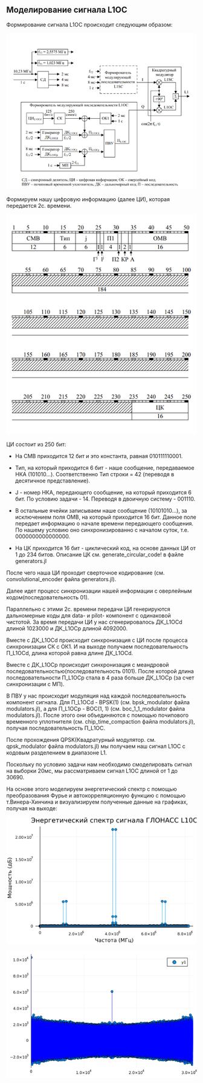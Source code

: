 ## Моделирование сигнала L1OC ##

Формирование сигнала L1OC происходит следующим образом:

![Схема формирования сигнала L1OC](image.png "Схема формирования сигнала L1OC")

Формируем нашу цифровую информацию (далее ЦИ), которая передается 2с. времени.

![Структура строки сигнала ЦИ](image-1.png)

ЦИ состоит из 250 бит:

* На СМВ приходится 12 бит и это константа, равная 010111110001.

* Тип, на который приходится 6 бит - наше сообщение, передаваемое НКА (101010...). Соответственно Тип строки = 42 (переводя в десятичное представление).

* J - номер НКА, передающего сообщение, на который приходится 6 бит. По условию задачи - 14. Переводя в двоичную систему - 001110.

* В остальные ячейки записываем наше сообщение (10101010...), за исключением поля ОМВ, на который приходится 16 бит. Данное поле передает информацию о начале времени передающего сообщения. По нашему условию оно синхронизированно с началом суток, т.е. 0000000000000000.

* На ЦК приходится 16 бит - циклический код, на основе данных ЦИ от 1 до 234 битов. Описание ЦК см. generate_circular_code! в файле generators.jl 


После чего наша ЦИ проходит сверточное кодирование (см. convolutional_encoder файла generators.jl).

Далее идет процесс синхронизации нашей информации с оверлейным кодом(последовательность 01).

Параллельно с этими 2с. времени передачи ЦИ генерируются дальномерные коды для data- и pilot- компонент с одинаковой чистотой. За время передачи ЦИ у нас сгенерировалось ДК_L1OCd длиной 1023000 и ДК_L1OCp длиной 4092000.

Вместе с ДК_L1OCd происходит синхронизация с ЦИ после процесса синхронизации СК с ОК1. И на выходе получаем последовательность П_L1OCd, длина которой равна длине ДК_L1OCd.

Вместе с ДК_L1OCp происходит синхронизация с меандровой последовательностью(последовательность 0101). После которой длина последовательности П_L1OCp стала в 4 раза больше ДК_L1OCp (за счет синхронизации с МП).

В ПВУ у нас происходит модуляция над каждой последовательность компонент сигнала. Для П_L1OCd - BPSK(1) (см. bpsk_modulator файла modulators.jl), а для П_L1OCp - ВОС(1, 1) (см. boc_1_1_modulator файла modulators.jl). После этого они объединяются с помощью почипового временного уплотнителя (см. chip_time_compaction файла modulators.jl), получая последовательность П_L1OC.

После прохождения QPSK(Квадратурный модулятор. см. qpsk_modulator файла modulators.jl) мы получаем наш сигнал L1OC с кодовым разделением в диапазоне L1.

Поскольку по условию задачи нам необходимо смоделировать сигнал на выборки 20мс, мы рассматриваем сигнал L1OC длиной от 1 до 30690.

На основе этого моделируем энергетический спектр с помощью преобразования Фурье и автокорреляционную функцию с помощью т.Винера-Хинчина и визуализируем полученные данные на графиках, получая на выходе:

![Энергетический спектр сигнала L1OC](spectrum.png)

![Автокорреляционная функция](autocor.png)






